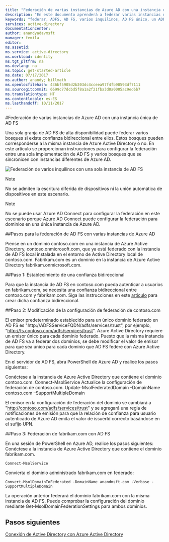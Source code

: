```yaml
---
title: "Federación de varias instancias de Azure AD con una instancia única de AD FS | Microsoft Docs"
description: "En este documento aprenderá a federar varias instancias de Azure AD con una única de AD FS."
keywords: "federar, ADFS, AD FS, varios inquilinos, AD FS único, un ADFS, federación de varios inquilinos, adfs de varios bosques, aad connect, federación, federación entre inquilinos"
services: active-directory
documentationcenter: 
author: anandyadavmsft
manager: femila
editor: 
ms.assetid: 
ms.service: active-directory
ms.workload: identity
ms.tgt_pltfrm: na
ms.devlang: na
ms.topic: get-started-article
ms.date: 07/17/2017
ms.author: anandy; billmath
ms.openlocfilehash: 436bf5905d2b203dc4cceea97f4fb90593df7111
ms.sourcegitcommit: 6699c77dcbd5f8a1a2f21fba3d0a0005ac9ed6b7
ms.translationtype: HT
ms.contentlocale: es-ES
ms.lasthandoff: 10/11/2017
---
```

#<a name="federate-multiple-instances-of-azure-ad-with-single-instance-of-ad-fs"></a>Federación de varias instancias de Azure AD con una instancia única de AD FS

Una sola granja de AD FS de alta disponibilidad puede federar varios bosques si existe confianza bidireccional entre ellos. Estos bosques pueden corresponderse a la misma instancia de Azure Active Directory o no. En este artículo se proporcionan instrucciones para configurar la federación entre una sola implementación de AD FS y varios bosques que se sincronicen con instancias diferentes de Azure AD.

![Federación de varios inquilinos con una sola instancia de AD FS](media/active-directory-aadconnectfed-single-adfs-multitenant-federation/concept.png)
 
> [!NOTE]
> No se admiten la escritura diferida de dispositivos ni la unión automática de dispositivos en este escenario.

> [!NOTE]
> No se puede usar Azure AD Connect para configurar la federación en este escenario porque Azure AD Connect puede configurar la federación para dominios en una única instancia de Azure AD.

##<a name="steps-for-federating-ad-fs-with-multiple-azure-ad"></a>Pasos para la federación de AD FS con varias instancias de Azure AD

Piense en un dominio contoso.com en una instancia de Azure Active Directory, contoso.onmicrosoft.com, que ya está federado con la instancia de AD FS local instalada en el entorno de Active Directory local de contoso.com. Fabrikam.com es un dominio en la instancia de Azure Active Directory fabrikam.onmicrosoft.com.

##<a name="step-1-establish-a-two-way-trust"></a>Paso 1: Establecimiento de una confianza bidireccional
 
Para que la instancia de AD FS en contoso.com pueda autenticar a usuarios en fabrikam.com, se necesita una confianza bidireccional entre contoso.com y fabrikam.com. Siga las instrucciones en este [artículo](https://technet.microsoft.com/library/cc816590.aspx) para crear dicha confianza bidireccional.
 
##<a name="step-2-modify-contosocom-federation-settings"></a>Paso 2: Modificación de la configuración de federación de contoso.com 
 
El emisor predeterminado establecido para un único dominio federado en AD FS es "http://ADFSServiceFQDN/adfs/services/trust", por ejemplo, "http://fs.contoso.com/adfs/services/trust". Azure Active Directory requiere un emisor único para cada dominio federado. Puesto que la misma instancia de AD FS va a federar dos dominios, se debe modificar el valor de emisor para que sea único para cada dominio que AD FS federe con Azure Active Directory. 
 
En el servidor de AD FS, abra PowerShell de Azure AD y realice los pasos siguientes:
 
Conéctese a la instancia de Azure Active Directory que contiene el dominio contoso.com. Connect-MsolService Actualice la configuración de federación de contoso.com. Update-MsolFederatedDomain -DomainName contoso.com –SupportMultipleDomain
 
El emisor en la configuración de federación del dominio se cambiará a "http://contoso.com/adfs/services/trust" y se agregará una regla de notificaciones de emisión para que la relación de confianza para usuario autenticado de Azure AD emita el valor de issuerId correcto basándose en el sufijo UPN.
 
##<a name="step-3-federate-fabrikamcom-with-ad-fs"></a>Paso 3: Federación de fabrikam.com con AD FS
 
En una sesión de PowerShell en Azure AD, realice los pasos siguientes: Conéctese a la instancia de Azure Active Directory que contiene el dominio fabrikam.com.

    Connect-MsolService
Convierta el dominio administrado fabrikam.com en federado:

    Convert-MsolDomainToFederated -DomainName anandmsft.com -Verbose -SupportMultipleDomain
 
La operación anterior federará el dominio fabrikam.com con la misma instancia de AD FS. Puede comprobar la configuración del dominio mediante Get-MsolDomainFederationSettings para ambos dominios.

## <a name="next-steps"></a>Pasos siguientes
[Conexión de Active Directory con Azure Active Directory](active-directory-aadconnect.md)
